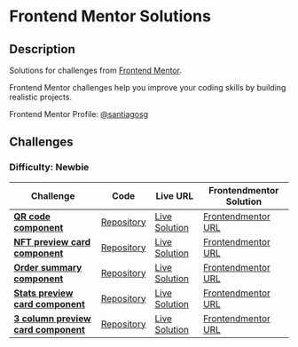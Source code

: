 # Frontend Mentor Solutions

## Description

Solutions for challenges from [Frontend Mentor](https://www.frontendmentor.io).

Frontend Mentor challenges help you improve your coding skills by building realistic projects.

Frontend Mentor Profile: [@santiagosg](https://www.frontendmentor.io/profile/santiagosg)

## Challenges

### Difficulty: Newbie

| Challenge | Code | Live URL | Frontendmentor Solution  |
|---|---|---|---|
| **[QR code component](https://www.frontendmentor.io/challenges/qr-code-component-iux_sIO_H)** | [Repository](https://github.com/santiagosg/Frontend-mentor-solutions-newbie/tree/main/qr-code-component) | [Live Solution](https://santiagosg.github.io/Frontend-mentor-solutions-newbie/qr-code-component/) | [Frontendmentor URL](https://www.frontendmentor.io/solutions/qr-code-component-htmlcsssass-XWPvx7pS_) |
| **[NFT preview card component](https://www.frontendmentor.io/challenges/nft-preview-card-component-SbdUL_w0U)** | [Repository](https://github.com/santiagosg/Frontend-mentor-solutions-newbie/tree/main/nft-preview-card-component) | [Live Solution](https://santiagosg.github.io/Frontend-mentor-solutions-newbie/nft-preview-card-component/) | [Frontendmentor URL](https://www.frontendmentor.io/solutions/nft-preview-card-component-ELww-WGKR) |
| **[Order summary component](https://www.frontendmentor.io/challenges/order-summary-component-QlPmajDUj)** | [Repository](https://github.com/santiagosg/Frontend-mentor-solutions-newbie/tree/main/order-summary-component) | [Live Solution](https://santiagosg.github.io/Frontend-mentor-solutions-newbie/order-summary-component/) | [Frontendmentor URL](https://www.frontendmentor.io/solutions/order-summary-component-with-scssbem-LReC3Kzke) |
| **[Stats preview card component](https://www.frontendmentor.io/challenges/stats-preview-card-component-8JqbgoU62)** | [Repository](https://github.com/santiagosg/Frontend-mentor-solutions-newbie/tree/main/stats-preview-card-component) | [Live Solution](https://santiagosg.github.io/Frontend-mentor-solutions-newbie/stats-preview-card-component/) | [Frontendmentor URL](https://www.frontendmentor.io/solutions/stats-preview-card-component-with-sass-and-bem-cUubG0vCB) |
| **[3 column preview card component](https://www.frontendmentor.io/challenges/3column-preview-card-component-pH92eAR2-)** | [Repository](https://github.com/santiagosg/Frontend-mentor-solutions-newbie/tree/main/3-column-preview-card-component) | [Live Solution](https://santiagosg.github.io/Frontend-mentor-solutions-newbie/3-column-preview-card-component/) | [Frontendmentor URL](https://www.frontendmentor.io/solutions/3column-preview-card-component-with-sass-and-bem-3mu95dUuC) |

<!-- | **[Name of challenge](#)** | [Repository](#) | [Live Solution](/#) | [Frontendmentor URL](#) | -->
